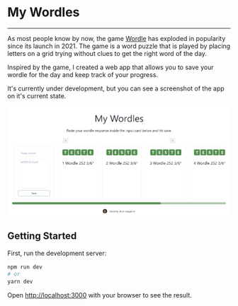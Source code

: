 # My Wordles
---

As most people know by now, the game [Wordle](https://www.nytimes.com/games/wordle/index.html) has exploded in popularity since its launch in 2021. The game is a word puzzle that is played by placing letters on a grid trying without clues to get the right word of the day.

Inspired by the game, I created a web app that allows you to save your wordle for the day and keep track of your progress.

It's currently under development, but you can see a screenshot of the app on it's current state.

![first stage](./first_stage.png)

## Getting Started

First, run the development server:

```bash
npm run dev
# or
yarn dev
```

Open [http://localhost:3000](http://localhost:3000) with your browser to see the result.


